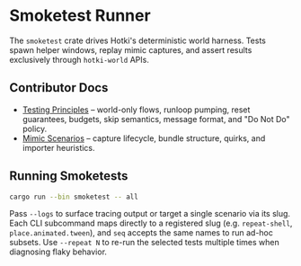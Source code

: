 # Smoketest Runner

The `smoketest` crate drives Hotki's deterministic world harness. Tests spawn helper windows, replay
mimic captures, and assert results exclusively through `hotki-world` APIs.

## Contributor Docs

- [Testing Principles](../../docs/testing-principles.md) – world-only flows, runloop pumping, reset
  guarantees, budgets, skip semantics, message format, and "Do Not Do" policy.
- [Mimic Scenarios](../../docs/mimic-scenarios.md) – capture lifecycle, bundle structure, quirks, and
  importer heuristics.

## Running Smoketests

```bash
cargo run --bin smoketest -- all
```

Pass `--logs` to surface tracing output or target a single scenario via its slug.
Each CLI subcommand maps directly to a registered slug (e.g. `repeat-shell`,
`place.animated.tween`), and `seq` accepts the same names to run ad-hoc subsets.
Use `--repeat N` to re-run the selected tests multiple times when diagnosing
flaky behavior.
